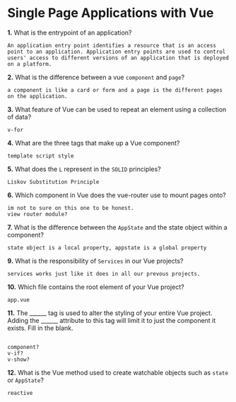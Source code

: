 # Single Page Applications with Vue

**1.** What is the entrypoint of an application?
<!-- enter you answer in the space below -->
```
An application entry point identifies a resource that is an access point to an application. Application entry points are used to control users' access to different versions of an application that is deployed on a platform.

```
**2.** What is the difference between a vue `component` and `page`?
<!-- enter you answer in the space below -->
```
a component is like a card or form and a page is the different pages on the application.

```
**3.** What feature of Vue can be used to repeat an element using a collection of data?
<!-- enter you answer in the space below -->
```
v-for
```
**4.** What are the three tags that make up a Vue component?
<!-- enter you answer in the space below -->
```
template script style

```
**5.** What does the `L` represent in the `SOLID` principles?
<!-- enter you answer in the space below -->
```
Liskov Substitution Principle
```
**6.** Which component in Vue does the vue-router use to mount pages onto?
<!-- enter you answer in the space below -->
```
im not to sure on this one to be honest.
view router module?
```
**7.** What is the difference between the `AppState` and the state object within a component?
<!-- enter you answer in the space below -->
```
state object is a local property, appstate is a global property
```
**9.** What is the responsibility of `Services` in our Vue projects?
<!-- enter you answer in the space below -->
```
services works just like it does in all our prevous projects.
```
**10.** Which file contains the root element of your Vue project?
<!-- enter you answer in the space below -->
```
app.vue

```
**11.** The ______ tag is used to alter the styling of your entire Vue project.  Adding the ______ attribute to this tag will limit it to just the component it exists.  Fill in the blank.
<!-- enter you answer in the space below -->
```

component?
v-if?
v-show?

```
**12.** What is the Vue method used to create watchable objects such as `state` or `AppState`?
<!-- enter you answer in the space below -->
```
reactive
```